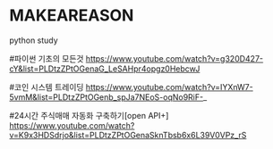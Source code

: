 # MAKEAREASON
python study


#파이썬 기초의 모든것
https://www.youtube.com/watch?v=g320D427-cY&list=PLDtzZPtOGenaG_LeSAHpr4opgz0HebcwJ

#코인 시스템 트레이딩
https://www.youtube.com/watch?v=IYXnW7-5vmM&list=PLDtzZPtOGenb_spJa7NEoS-oqNo9RiF-_

#24시간 주식매매 자동화 구축하기[open API+]
https://www.youtube.com/watch?v=K9x3HDSdrjo&list=PLDtzZPtOGenaSknTbsb6x6L39V0VPz_rS
